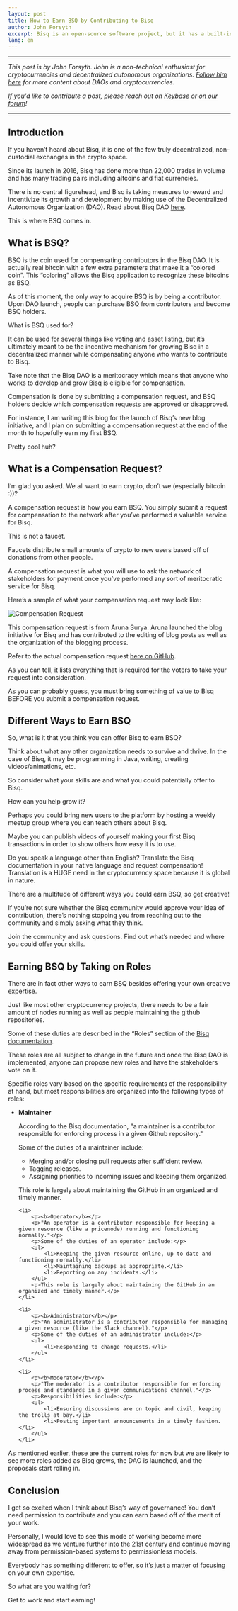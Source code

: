 ```yaml
---
layout: post
title: How to Earn BSQ by Contributing to Bisq
author: John Forsyth
excerpt: Bisq is an open-source software project, but it has a built-in revenue model to compensate its contributors—and anyone is welcome to contribute!<br><br>
lang: en
---
```


<hr>

_This post is by John Forsyth. John is a non-technical enthusiast for cryptocurrencies and decentralized autonomous organizations. [Follow him here](https://www.instagram.com/daokid1/) for more content about DAOs and cryptocurrencies._

_If you'd like to contribute a post, please reach out on [Keybase](https://keybase.io/team/bisq) or [on our forum](https://bisq.community/t/call-for-blog-writers/7040)!_

<hr>

## Introduction

If you haven’t heard about Bisq, it is one of the few truly decentralized, non-custodial exchanges in the crypto space.

Since its launch in 2016, Bisq has done more than 22,000 trades in volume and has many trading pairs including altcoins and fiat currencies.

There is no central figurehead, and Bisq is taking measures to reward and incentivize its growth and development by making use of the Decentralized Autonomous Organization (DAO). Read about Bisq DAO [here](https://bisq.wiki/Introduction_to_the_DAO#What_is_a_DAO.3F).

This is where BSQ comes in.

## What is BSQ?

BSQ is the coin used for compensating contributors in the Bisq DAO. It is actually real bitcoin with a few extra parameters that make it a “colored coin”. This “coloring” allows the Bisq application to recognize these bitcoins as BSQ.

As of this moment, the only way to acquire BSQ is by being a contributor. Upon DAO launch, people can purchase BSQ from contributors and become BSQ holders.

What is BSQ used for?

It can be used for several things like voting and asset listing, but it’s ultimately meant to be the incentive mechanism for growing Bisq in a decentralized manner while compensating anyone who wants to contribute to Bisq.

Take note that the Bisq DAO is a meritocracy which means that anyone who works to develop and grow Bisq is eligible for compensation.

Compensation is done by submitting a compensation request, and BSQ holders decide which compensation requests are approved or disapproved.

For instance, I am writing this blog for the launch of Bisq’s new blog initiative, and I plan on submitting a compensation request at the end of the month to hopefully earn my first BSQ.

Pretty cool huh?

## What is a Compensation Request?

I’m glad you asked. We all want to earn crypto, don’t we (especially bitcoin :))?

A compensation request is how you earn BSQ. You simply submit a request for compensation to the network after you’ve performed a valuable service for Bisq.

This is not a faucet.

Faucets distribute small amounts of crypto to new users based off of donations from other people.

A compensation request is what you will use to ask the network of stakeholders for payment once you’ve performed any sort of meritocratic service for Bisq.

Here’s a sample of what your compensation request may look like:

![Compensation Request](/images/github-compensation-request-example.png)

This compensation request is from Aruna Surya. Aruna launched the blog initiative for Bisq and has contributed to the editing of blog posts as well as the organization of the blogging process.

Refer to the actual compensation request [here on GitHub](https://github.com/bisq-network/compensation/issues/233).

As you can tell, it lists everything that is required for the voters to take your request into consideration.

As you can probably guess, you must bring something of value to Bisq BEFORE you submit a compensation request.

## Different Ways to Earn BSQ

So, what is it that you think you can offer Bisq to earn BSQ?

Think about what any other organization needs to survive and thrive. In the case of Bisq, it may be programming in Java, writing, creating videos/animations, etc.

So consider what your skills are and what you could potentially offer to Bisq.

How can you help grow it?

Perhaps you could bring new users to the platform by hosting a weekly meetup group where you can teach others about Bisq.

Maybe you can publish videos of yourself making your first Bisq transactions in order to show others how easy it is to use.

Do you speak a language other than English? Translate the Bisq documentation in your native language and request compensation! Translation is a HUGE need in the cryptocurrency space because it is global in nature.

There are a multitude of different ways you could earn BSQ, so get creative!

If you’re not sure whether the Bisq community would approve your idea of contribution, there’s nothing stopping you from reaching out to the community and simply asking what they think.

Join the community and ask questions. Find out what’s needed and where you could offer your skills.

## Earning BSQ by Taking on Roles

There are in fact other ways to earn BSQ besides offering your own creative expertise.

Just like most other cryptocurrency projects, there needs to be a fair amount of nodes running as well as people maintaining the github repositories.

Some of these duties are described in the “Roles” section of the [Bisq documentation](https://docs.bisq.network/roles.html).

These roles are all subject to change in the future and once the Bisq DAO is implemented, anyone can propose new roles and have the stakeholders vote on it.

Specific roles vary based on the specific requirements of the responsibility at hand, but most responsibilities are organized into the following types of roles:

<ul class='blog-content-list'>
    <li>
        <p><b>Maintainer</b></p>
        <p>According to the Bisq documentation, "a maintainer is a contributor responsible for enforcing process in a given Github repository."</p>
        <p>Some of the duties of a maintainer include:</p>
        <ul>
            <li>Merging and/or closing pull requests after sufficient review.</li>
            <li>Tagging releases.</li>
            <li>Assigning priorities to incoming issues and keeping them organized.</li>
        </ul>
        <p>This role is largely about maintaining the GitHub in an organized and timely manner.</p>
    </li>

    <li>
        <p><b>Operator</b></p>
        <p>"An operator is a contributor responsible for keeping a given resource (like a pricenode) running and functioning normally."</p>
        <p>Some of the duties of an operator include:</p>
        <ul>
            <li>Keeping the given resource online, up to date and functioning normally.</li>
            <li>Maintaining backups as appropriate.</li>
            <li>Reporting on any incidents.</li>
        </ul>
        <p>This role is largely about maintaining the GitHub in an organized and timely manner.</p>
    </li>

    <li>
        <p><b>Administrator</b></p>
        <p>"An administrator is a contributor responsible for managing a given resource (like the Slack channel)."</p>
        <p>Some of the duties of an administrator include:</p>
        <ul>
            <li>Responding to change requests.</li>
        </ul>
    </li>

    <li>
        <p><b>Moderator</b></p>
        <p>"The moderator is a contributor responsible for enforcing process and standards in a given communications channel."</p>
        <p>Responsibilities include:</p>
        <ul>
            <li>Ensuring discussions are on topic and civil, keeping the trolls at bay.</li>
            <li>Posting important announcements in a timely fashion.</li>
        </ul>
    </li>

</ul>

As mentioned earlier, these are the current roles for now but we are likely to see more roles  added as Bisq grows, the DAO is launched, and the proposals start rolling in.

## Conclusion

I get so excited when I think about Bisq’s way of governance! You don’t need permission to contribute and you can earn based off of the merit of your work.

Personally, I would love to see this mode of working become more widespread as we venture further into the 21st century and continue moving away from permission-based systems to permissionless models.

Everybody has something different to offer, so it’s just a matter of focusing on your own expertise.

So what are you waiting for?

Get to work and start earning!
